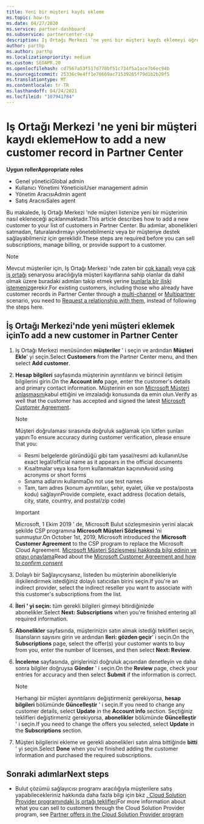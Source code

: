 ```yaml
---
title: Yeni bir müşteri kaydı ekleme
ms.topic: how-to
ms.date: 04/27/2020
ms.service: partner-dashboard
ms.subservice: partnercenter-csp
description: Iş Ortağı Merkezi 'ne yeni bir müşteri kaydı eklemeyi öğrenin. Ardından, müşteri aboneliklerini satabilir, faturalandırmayı yönetebilir veya müşteri desteği sağlayabilirsiniz.
author: parthp
ms.author: parthp
ms.localizationpriority: medium
ms.custom: SEOAPR.20
ms.openlocfilehash: cd7567a53f517d770bf51c734f5a1ace7b6ec94b
ms.sourcegitcommit: 25336c9e4ff1e76669ac71539265f79d1b2b29f5
ms.translationtype: MT
ms.contentlocale: tr-TR
ms.lasthandoff: 04/24/2021
ms.locfileid: "107941784"
---
```

# <a name="how-to-add-a-new-customer-record-in-partner-center"></a><span data-ttu-id="db13f-104">Iş Ortağı Merkezi 'ne yeni bir müşteri kaydı ekleme</span><span class="sxs-lookup"><span data-stu-id="db13f-104">How to add a new customer record in Partner Center</span></span>

<span data-ttu-id="db13f-105">**Uygun roller**</span><span class="sxs-lookup"><span data-stu-id="db13f-105">**Appropriate roles**</span></span>

- <span data-ttu-id="db13f-106">Genel yönetici</span><span class="sxs-lookup"><span data-stu-id="db13f-106">Global admin</span></span>
- <span data-ttu-id="db13f-107">Kullanıcı Yönetimi Yöneticisi</span><span class="sxs-lookup"><span data-stu-id="db13f-107">User management admin</span></span>
- <span data-ttu-id="db13f-108">Yönetim Aracısı</span><span class="sxs-lookup"><span data-stu-id="db13f-108">Admin agent</span></span>
- <span data-ttu-id="db13f-109">Satış Aracısı</span><span class="sxs-lookup"><span data-stu-id="db13f-109">Sales agent</span></span>

<span data-ttu-id="db13f-110">Bu makalede, Iş Ortağı Merkezi 'nde müşteri listenize yeni bir müşterinin nasıl ekleneceği açıklanmaktadır.</span><span class="sxs-lookup"><span data-stu-id="db13f-110">This article describes how to add a new customer to your list of customers in Partner Center.</span></span> <span data-ttu-id="db13f-111">Bu adımlar, abonelikleri satmadan, faturalandırmayı yönetebilmeniz veya bir müşteriye destek sağlayabilmeniz için gereklidir.</span><span class="sxs-lookup"><span data-stu-id="db13f-111">These steps are required before you can sell subscriptions, manage billing, or provide support to a customer.</span></span>

>[!NOTE]
><span data-ttu-id="db13f-112">Mevcut müşteriler için, Iş Ortağı Merkezi 'nde zaten bir [çok kanallı](multichannel.md) veya [çok iş ortağı](multipartner.md) senaryosu aracılığıyla müşteri kayıtlarına sahip olanlar da dahil olmak üzere buradaki adımları takip etmek yerine [bunlarla bir ilişki istemeniz](request-a-relationship-with-a-customer.md)gerekir.</span><span class="sxs-lookup"><span data-stu-id="db13f-112">For existing customers, including those who already have customer records in Partner Center through a [multi-channel](multichannel.md) or [Multipartner](multipartner.md) scenario, you need to [Request a relationship with them](request-a-relationship-with-a-customer.md), instead of following the steps here.</span></span>

## <a name="to-add-a-new-customer-in-partner-center"></a><span data-ttu-id="db13f-113">İş Ortağı Merkezi'nde yeni müşteri eklemek için</span><span class="sxs-lookup"><span data-stu-id="db13f-113">To add a new customer in Partner Center</span></span>

1. <span data-ttu-id="db13f-114">Iş Ortağı Merkezi menüsünden **müşteriler** ' i seçin ve ardından **Müşteri Ekle**' yi seçin.</span><span class="sxs-lookup"><span data-stu-id="db13f-114">Select **Customers** from the Partner Center menu, and then select **Add customer**.</span></span>

2. <span data-ttu-id="db13f-115">**Hesap bilgileri** sayfasında müşterinin ayrıntılarını ve birincil iletişim bilgilerini girin.</span><span class="sxs-lookup"><span data-stu-id="db13f-115">On the **Account info** page, enter the customer's details and primary contact information.</span></span> <span data-ttu-id="db13f-116">Müşterinin en son [Microsoft Müşteri anlaşmasını](agreements.md)kabul ettiğini ve imzaladığı konusunda da emin olun.</span><span class="sxs-lookup"><span data-stu-id="db13f-116">Verify as well that the customer has accepted and signed the latest [Microsoft Customer Agreement](agreements.md).</span></span>

   >[!NOTE]
   >
   ><span data-ttu-id="db13f-117">Müşteri doğrulaması sırasında doğruluk sağlamak için lütfen şunları yapın:</span><span class="sxs-lookup"><span data-stu-id="db13f-117">To ensure accuracy during customer verification, please ensure that you:</span></span>
   >
   >- <span data-ttu-id="db13f-118">Resmi belgelerde göründüğü gibi tam yasal/resmi adı kullanın</span><span class="sxs-lookup"><span data-stu-id="db13f-118">Use exact legal/official name as it appears in the official documents</span></span>
   >- <span data-ttu-id="db13f-119">Kısaltmalar veya kısa form kullanmaktan kaçının</span><span class="sxs-lookup"><span data-stu-id="db13f-119">Avoid using acronyms or short forms</span></span>
   >- <span data-ttu-id="db13f-120">Sınama adlarını kullanma</span><span class="sxs-lookup"><span data-stu-id="db13f-120">Do not use test names</span></span>
   >- <span data-ttu-id="db13f-121">Tam, tam adres (konum ayrıntıları, şehir, eyalet, ülke ve posta/posta kodu) sağlayın</span><span class="sxs-lookup"><span data-stu-id="db13f-121">Provide complete, exact address (location details, city, state, country, and postal/zip code)</span></span>

   >[!IMPORTANT]
   > <span data-ttu-id="db13f-122">Microsoft, 1 Ekim 2019 ' de, Microsoft Bulut sözleşmesinin yerini alacak şekilde CSP programına **Microsoft Müşteri Sözleşmesi** 'ni sunmuştur.</span><span class="sxs-lookup"><span data-stu-id="db13f-122">On October 1st, 2019, Microsoft introduced the **Microsoft Customer Agreement** to the CSP program to replace the Microsoft Cloud Agreement.</span></span> <span data-ttu-id="db13f-123">[Microsoft Müşteri Sözleşmesi hakkında bilgi edinin ve onayı onaylama](confirm-customer-agreement.md)</span><span class="sxs-lookup"><span data-stu-id="db13f-123">Read about the [Microsoft Customer Agreement and how to confirm consent](confirm-customer-agreement.md)</span></span>
  
3. <span data-ttu-id="db13f-124">Dolaylı bir Sağlayıcıysanız, listeden bu müşterinin abonelikleriyle ilişkilendirmek istediğiniz dolaylı satıcıdan birini seçin.</span><span class="sxs-lookup"><span data-stu-id="db13f-124">If you're an indirect provider, select the indirect reseller you want to associate with this customer's subscriptions from the list.</span></span>

4. <span data-ttu-id="db13f-125">**İleri ' yi seçin:** tüm gerekli bilgileri girmeyi bitirdiğinizde abonelikler.</span><span class="sxs-lookup"><span data-stu-id="db13f-125">Select **Next: Subscriptions** when you're finished entering all required information.</span></span>

5. <span data-ttu-id="db13f-126">**Abonelikler** sayfasında, müşterinizin satın almak istediği teklifleri seçin, lisansların sayısını girin ve ardından **Ileri: gözden geçir**' i seçin.</span><span class="sxs-lookup"><span data-stu-id="db13f-126">On the **Subscriptions** page, select the offer(s) your customer wants to buy from you, enter the number of licenses, and then select **Next: Review**.</span></span>

6. <span data-ttu-id="db13f-127">**İnceleme** sayfasında, girişlerinizi doğruluk açısından denetleyin ve daha sonra bilgiler doğruysa **Gönder** ' i seçin.</span><span class="sxs-lookup"><span data-stu-id="db13f-127">On the **Review** page, check your entries for accuracy and then select **Submit** if the information is correct.</span></span>

   >[!NOTE]
   ><span data-ttu-id="db13f-128">Herhangi bir müşteri ayrıntılarını değiştirmeniz gerekiyorsa, **hesap bilgileri** bölümünde **Güncelleştir** ' i seçin.</span><span class="sxs-lookup"><span data-stu-id="db13f-128">If you need to change any customer details, select **Update** in the **Account info** section.</span></span> <span data-ttu-id="db13f-129">Seçtiğiniz teklifleri değiştirmeniz gerekiyorsa, **abonelikler** bölümünde **Güncelleştir** ' i seçin.</span><span class="sxs-lookup"><span data-stu-id="db13f-129">If you need to change the offers you selected, select **Update** in the **Subscriptions** section.</span></span>

7. <span data-ttu-id="db13f-130">Müşteri bilgilerini ekleme ve gerekli abonelikleri satın alma bittiğinde **bitti** ' yi seçin.</span><span class="sxs-lookup"><span data-stu-id="db13f-130">Select **Done** when you've finished adding the customer information and purchased the required subscriptions.</span></span>

## <a name="next-steps"></a><span data-ttu-id="db13f-131">Sonraki adımlar</span><span class="sxs-lookup"><span data-stu-id="db13f-131">Next steps</span></span>

- <span data-ttu-id="db13f-132">Bulut çözümü sağlayıcısı programı aracılığıyla müşterilere satış yapabilecekleriniz hakkında daha fazla bilgi için bkz [. Cloud Solution Provider programındaki Iş ortağı teklifleri](csp-offers.md)</span><span class="sxs-lookup"><span data-stu-id="db13f-132">For more information about what you can sell to customers through the Cloud Solution Provider program, see [Partner offers in the Cloud Solution Provider program](csp-offers.md)</span></span>

